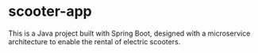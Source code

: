 # scooter-app
This is a Java project built with Spring Boot, designed with a microservice architecture to enable the rental of electric scooters.
